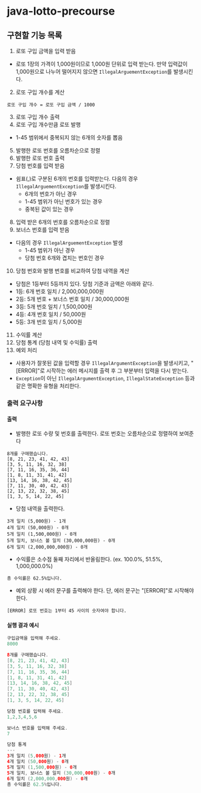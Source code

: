 # java-lotto-precourse

## 구현할 기능 목록
1. 로또 구입 금액을 입력 받음
* 로또 1장의 가격이 1,000원이므로 1,000원 단위로 입력 받는다. 만약 입력값이 1,000원으로 나누어 떨어지지 않으면 `IllegalArguementException`를 발생시킨다.
2. 로또 구입 개수를 계산 
```
로또 구입 개수 = 로또 구입 금액 / 1000
```
3. 로또 구입 개수 출력
4. 로또 구입 개수만큼 로또 발행
* 1-45 범위에서 중복되지 않는 6개의 숫자를 뽑음
5. 발행한 로또 번호를 오름차순으로 정렬
6. 발행한 로또 번호 출력
7. 당첨 번호를 입력 받음
* 쉼표(,)로 구분된 6개의 번호를 입력받는다. 다음의 경우 `IllegalArguementException`를 발생시킨다.
    * 6개의 번호가 아닌 경우
    * 1-45 범위가 아닌 번호가 있는 경우
    * 중복된 값이 있는 경우
8. 입력 받은 6개의 번호를 오름차순으로 정렬
9. 보너스 번호를 입력 받음
* 다음의 경우 `IllegalArguementException` 발생
    * 1-45 범위가 아닌 경우
    * 당첨 번호 6개와 겹치는 번호인 경우
10. 당첨 번호와 발행 번호를 비교하여 당첨 내역을 계산
* 당첨은 1등부터 5등까지 있다. 당첨 기준과 금액은 아래와 같다.
* 1등: 6개 번호 일치 / 2,000,000,000원
* 2등: 5개 번호 + 보너스 번호 일치 / 30,000,000원
* 3등: 5개 번호 일치 / 1,500,000원
* 4등: 4개 번호 일치 / 50,000원
* 5등: 3개 번호 일치 / 5,000원
11. 수익률 계산
12. 당첨 통계 (당첨 내역 및 수익률) 출력
13. 예외 처리
* 사용자가 잘못된 값을 입력할 경우 `IllegalArgumentException`을 발생시키고, "[ERROR]"로 시작하는 에러 메시지를 출력 후 그 부분부터 입력을 다시 받는다.
* `Exception`이 아닌 `IllegalArgumentException`, `IllegalStateException` 등과 같은 명확한 유형을 처리한다.

### 출력 요구사항

#### 출력

* 발행한 로또 수량 및 번호를 출력한다. 로또 번호는 오름차순으로 정렬하여 보여준다
```
8개를 구매했습니다.
[8, 21, 23, 41, 42, 43] 
[3, 5, 11, 16, 32, 38] 
[7, 11, 16, 35, 36, 44] 
[1, 8, 11, 31, 41, 42] 
[13, 14, 16, 38, 42, 45] 
[7, 11, 30, 40, 42, 43] 
[2, 13, 22, 32, 38, 45] 
[1, 3, 5, 14, 22, 45]
```

* 당첨 내역을 출력한다.

```
3개 일치 (5,000원) - 1개
4개 일치 (50,000원) - 0개
5개 일치 (1,500,000원) - 0개
5개 일치, 보너스 볼 일치 (30,000,000원) - 0개
6개 일치 (2,000,000,000원) - 0개
```

* 수익률은 소수점 둘째 자리에서 반올림한다. (ex. 100.0%, 51.5%, 1,000,000.0%)

```
총 수익률은 62.5%입니다.
```

* 예외 상황 시 에러 문구를 출력해야 한다. 단, 에러 문구는 "[ERROR]"로 시작해야 한다.

```
[ERROR] 로또 번호는 1부터 45 사이의 숫자여야 합니다.
```

#### 실행 결과 예시

```java
구입금액을 입력해 주세요.
8000

8개를 구매했습니다.
[8, 21, 23, 41, 42, 43] 
[3, 5, 11, 16, 32, 38] 
[7, 11, 16, 35, 36, 44] 
[1, 8, 11, 31, 41, 42] 
[13, 14, 16, 38, 42, 45] 
[7, 11, 30, 40, 42, 43] 
[2, 13, 22, 32, 38, 45] 
[1, 3, 5, 14, 22, 45]

당첨 번호를 입력해 주세요.
1,2,3,4,5,6

보너스 번호를 입력해 주세요.
7

당첨 통계
---
3개 일치 (5,000원) - 1개
4개 일치 (50,000원) - 0개
5개 일치 (1,500,000원) - 0개
5개 일치, 보너스 볼 일치 (30,000,000원) - 0개
6개 일치 (2,000,000,000원) - 0개
총 수익률은 62.5%입니다.
```